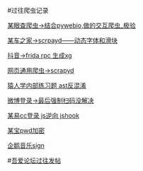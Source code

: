 #过往爬虫记录

[某眼查爬虫->结合pywebio,做的交互爬虫_极验](https://github.com/zjwhy/spiders/tree/main/ty_spider)

[某车之家->scrpayd——动态字体和滑块](https://github.com/zjwhy/spiders/tree/main/autohome/autohome)

[抖音->frida rpc 生成xg](https://github.com/zjwhy/spiders/tree/main/douyin_sevice)

[网页通用爬虫->scrapyd](https://github.com/zjwhy/spiders/tree/main/TYspiders)

[猿人学内部练习题  ast反混淆](https://github.com/zjwhy/spiders/tree/main/yuanren)

[微博登录->最后强制扫码没解决 ](https://github.com/zjwhy/spiders/tree/main/weibo_login)

[某易cc登录 js逆向 jshook](https://github.com/zjwhy/spiders/tree/main/wangyi_cc)

[某宝pwd加密](https://github.com/zjwhy/spiders/tree/main/tb_pwd2)

[企鹅音乐sign](https://github.com/zjwhy/spiders/tree/main/qq_y_sign)

#[吾爱论坛过往发帖](https://www.52pojie.cn/home.php?mod=space&uid=1138382)